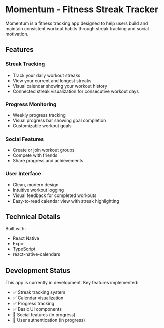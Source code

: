 # Momentum - Fitness Streak Tracker

Momentum is a fitness tracking app designed to help users build and maintain consistent workout habits through streak tracking and social motivation.

## Features

### Streak Tracking
- Track your daily workout streaks
- View your current and longest streaks
- Visual calendar showing your workout history
- Connected streak visualization for consecutive workout days

### Progress Monitoring
- Weekly progress tracking
- Visual progress bar showing goal completion
- Customizable workout goals

### Social Features
- Create or join workout groups
- Compete with friends
- Share progress and achievements

### User Interface
- Clean, modern design
- Intuitive workout logging
- Visual feedback for completed workouts
- Easy-to-read calendar view with streak highlighting

## Technical Details

Built with:
- React Native
- Expo
- TypeScript
- react-native-calendars

## Development Status

This app is currently in development. Key features implemented:
- ✅ Streak tracking system
- ✅ Calendar visualization
- ✅ Progress tracking
- ✅ Basic UI components
- 🚧 Social features (in progress)
- 🚧 User authentication (in progress)
